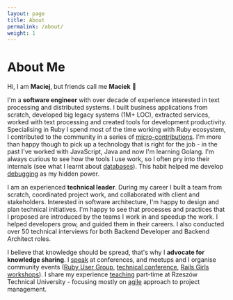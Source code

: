 ```yaml
---
layout: page
title: About
permalink: /about/
weight: 1
---
```


# **About Me**


Hi, I am **Maciej**, but friends call me **Maciek** :wave:

I'm a **software engineer** with over decade of experience interested in text processing and distributed systems. I built business applications from scratch, developed big legacy systems (1M+ LOC), extracted services, worked with text processing and created tools for development productivity.
Specialising in Ruby I spend most of the time working with Ruby ecosystem, I contributed to the community in a series of [micro-contributions](/open_source). I'm more than happy though to pick up a technology that is right for the job - in the past I've worked with JavaScript, Java and now I'm learning Golang. I'm always curious to see how the tools I use work, so I often pry into their internals (see what I learnt about [databases](/speaking/database_internals)). This habit helped me develop [debugging](/speaking/debug_like_scientists) as my hidden power.

I am an experienced **technical leader**. During my career I built a team from scratch, coordinated project work, and collaborated with client and stakeholders. Interested in software architecture, I'm happy to design and plan technical initiatives. I'm happy to see that processes and practices that I proposed are introduced by the teams I work in and speedup the work. I helped developers grow, and guided them in their careers. I also conducted over 50 technical interviews for both Backend Developer and Backend Architect roles.

I believe that knowledge should be spread, that's why I **advocate for knowledge sharing**. I [speak](/speaking) at conferences, and meetups and I organise community events ([Ruby User Group](rrug.pl), [technical conference](craft-it.pl), [Rails Girls workshops](http://railsgirls.com/rzeszow)).
I share my experience  [teaching](/teaching) part-time at Rzeszów Technical University - focusing mostly on [agile](/writing#ReadingLists-Agile) approach to project management.
